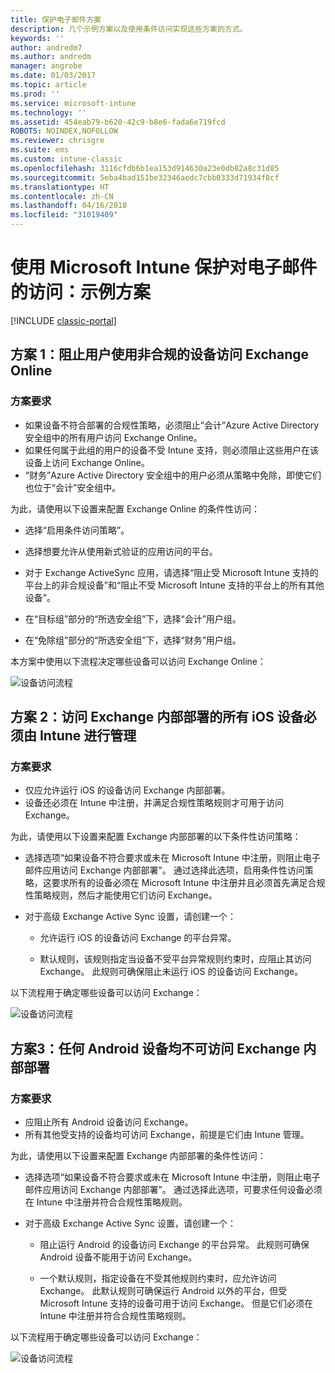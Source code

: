 ```yaml
---
title: 保护电子邮件方案
description: 几个示例方案以及使用条件访问实现这些方案的方式。
keywords: ''
author: andredm7
ms.author: andredm
manager: angrobe
ms.date: 01/03/2017
ms.topic: article
ms.prod: ''
ms.service: microsoft-intune
ms.technology: ''
ms.assetid: 454eab79-b620-42c9-b8e6-fada6e719fcd
ROBOTS: NOINDEX,NOFOLLOW
ms.reviewer: chrisgre
ms.suite: ems
ms.custom: intune-classic
ms.openlocfilehash: 3116cfdb6b1ea153d914630a23e0db82a8c31d85
ms.sourcegitcommit: 5eba4bad151be32346aedc7cbb0333d71934f8cf
ms.translationtype: HT
ms.contentlocale: zh-CN
ms.lasthandoff: 04/16/2018
ms.locfileid: "31019409"
---
```

# <a name="protect-access-to-email-with-microsoft-intune-example-scenarios"></a>使用 Microsoft Intune 保护对电子邮件的访问：示例方案

[!INCLUDE [classic-portal](../includes/classic-portal.md)]

## <a name="scenario-1-block-users-from-using-noncompliant-devices-to-access-exchange-online"></a>方案 1：阻止用户使用非合规的设备访问 Exchange Online
### <a name="scenario-requirements"></a>方案要求
- 如果设备不符合部署的合规性策略，必须阻止“会计”Azure Active Directory 安全组中的所有用户访问 Exchange Online。
- 如果任何属于此组的用户的设备不受 Intune 支持，则必须阻止这些用户在该设备上访问 Exchange Online。
- “财务”Azure Active Directory 安全组中的用户必须从策略中免除，即使它们也位于“会计”安全组中。

为此，请使用以下设置来配置 Exchange Online 的条件性访问：

- 选择“启用条件访问策略”。

- 选择想要允许从使用新式验证的应用访问的平台。
- 对于 Exchange ActiveSync 应用，请选择“阻止受 Microsoft Intune 支持的平台上的非合规设备”和“阻止不受 Microsoft Intune 支持的平台上的所有其他设备”。
-   在“目标组”部分的“所选安全组”下，选择“会计”用户组。

-   在“免除组”部分的“所选安全组”下，选择“财务”用户组。


本方案中使用以下流程决定哪些设备可以访问 Exchange Online：

![设备访问流程](./media/ConditionalAccess8-5.png)

## <a name="scenario-2-all-ios-devices-that-access-exchange-on-premises-must-be-managed-by-intune"></a>方案 2：访问 Exchange 内部部署的所有 iOS 设备必须由 Intune 进行管理
### <a name="scenario-requirements"></a>方案要求
- 仅应允许运行 iOS 的设备访问 Exchange 内部部署。
- 设备还必须在 Intune 中注册，并满足合规性策略规则才可用于访问 Exchange。

为此，请使用以下设置来配置 Exchange 内部部署的以下条件性访问策略：

- 选择选项“如果设备不符合要求或未在 Microsoft Intune 中注册，则阻止电子邮件应用访问 Exchange 内部部署”。 通过选择此选项，启用条件性访问策略，这要求所有的设备必须在 Microsoft Intune 中注册并且必须首先满足合规性策略规则，然后才能使用它们访问 Exchange。

- 对于高级 Exchange Active Sync 设置，请创建一个：

  -   允许运行 iOS 的设备访问 Exchange 的平台异常。   

  -   默认规则，该规则指定当设备不受平台异常规则约束时，应阻止其访问 Exchange。 此规则可确保阻止未运行 iOS 的设备访问 Exchange。

以下流程用于确定哪些设备可以访问 Exchange：

![设备访问流程](./media/ConditionalAccess8-3.png)

## <a name="scenario-3-no-android-devices-can-access-exchange-on-premises"></a>方案3：任何 Android 设备均不可访问 Exchange 内部部署
### <a name="scenario-requirements"></a>方案要求
- 应阻止所有 Android 设备访问 Exchange。
- 所有其他受支持的设备均可访问 Exchange，前提是它们由 Intune 管理。

为此，请使用以下设置来配置 Exchange 内部部署的条件性访问：

-   选择选项“如果设备不符合要求或未在 Microsoft Intune 中注册，则阻止电子邮件应用访问 Exchange 内部部署”。 通过选择此选项，可要求任何设备必须在 Intune 中注册并符合合规性策略规则。

- 对于高级 Exchange Active Sync 设置，请创建一个：
  -   阻止运行 Android 的设备访问 Exchange 的平台异常。 此规则可确保 Android 设备不能用于访问 Exchange。

  -   一个默认规则，指定设备在不受其他规则约束时，应允许访问 Exchange。 此默认规则可确保运行 Android 以外的平台，但受 Microsoft Intune 支持的设备可用于访问 Exchange。 但是它们必须在 Intune 中注册并符合合规性策略规则。

以下流程用于确定哪些设备可以访问 Exchange：

![设备访问流程](./media/ConditionalAccess8-4.png)
